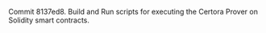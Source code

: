 Commit 8137ed8.                    Build and Run scripts for executing the Certora Prover on Solidity smart contracts.